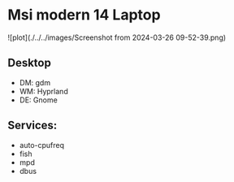 # Msi modern 14 Laptop

![plot](./../../images/Screenshot from 2024-03-26 09-52-39.png)

## Desktop
* DM: gdm
* WM: Hyprland
* DE: Gnome

## Services:
* auto-cpufreq
* fish
* mpd
* dbus
